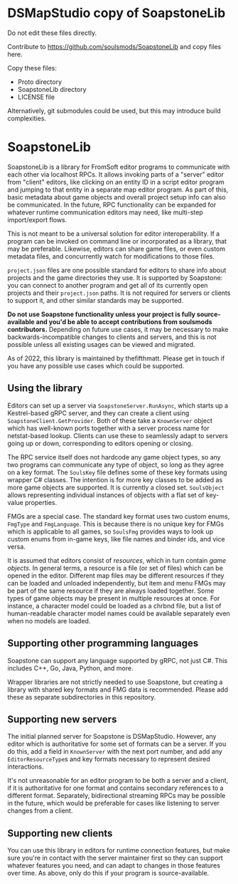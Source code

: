 # DSMapStudio copy of SoapstoneLib

Do not edit these files directly.

Contribute to https://github.com/soulsmods/SoapstoneLib and copy files here.

Copy these files:

* Proto directory
* SoapstoneLib directory
* LICENSE file

Alternatively, git submodules could be used, but this may introduce build complexities.

# SoapstoneLib

SoapstoneLib is a library for FromSoft editor programs to communicate with each other via localhost RPCs. It allows invoking parts of a "server" editor from "client" editors, like clicking on an entity ID in a script editor program and jumping to that entity in a separate map editor program. As part of this, basic metadata about game objects and overall project setup info can also be communicated. In the future, RPC functionality can be expanded for whatever runtime communication editors may need, like multi-step import/export flows.

This is not meant to be a universal solution for editor interoperability. If a program can be invoked on command line or incorporated as a library, that may be preferable. Likewise, editors can share game files, or even custom metadata files, and concurrently watch for modifications to those files.

`project.json` files are one possible standard for editors to share info about projects and the game directories they use. It is supported by Soapstone: you can connect to another program and get all of its currently open projects and their `project.json` paths. It is not required for servers or clients to support it, and other similar standards may be supported.

**Do not use Soapstone functionality unless your project is fully source-available and you'd be able to accept contributions from soulsmods contributors.** Depending on future use cases, it may be necessary to make backwards-incompatible changes to clients and servers, and this is not possible unless all existing usages can be viewed and migrated.

As of 2022, this library is maintained by thefifthmatt. Please get in touch if you have any possible use cases which could be supported.

## Using the library

Editors can set up a server via `SoapstoneServer.RunAsync`, which starts up a Kestrel-based gRPC server, and they can create a client using `SoapstoneClient.GetProvider`. Both of these take a `KnownServer` object which has well-known ports together with a server process name for netstat-based lookup. Clients can use these to seamlessly adapt to servers going up or down, corresponding to editors opening or closing.

The RPC service itself does not hardcode any game object types, so any two programs can communicate any type of object, so long as they agree on a key format. The `SoulsKey` file defines some of these key formats using wrapper C# classes. The intention is for more key classes to be added as more game objects are supported. It is currently a closed set. `SoulsObject` allows representing individual instances of objects with a flat set of key-value properties.

FMGs are a special case. The standard key format uses two custom enums, `FmgType` and `FmgLanguage`. This is because there is no unique key for FMGs which is applicable to all games, so `SoulsFmg` provides ways to look up custom enums from in-game keys, like file names and binder ids, and vice versa.

It is assumed that editors consist of *resources*, which in turn contain *game objects*. In general terms, a resource is a file (or set of files) which can be opened in the editor. Different map files may be different resources if they can be loaded and unloaded independently, but item and menu FMGs may be part of the same resource if they are always loaded together. Some types of game objects may be present in multiple resources at once. For instance, a character model could be loaded as a chrbnd file, but a list of human-readable character model names could be available separately even when no models are loaded.

## Supporting other programming languages

Soapstone can support any language supported by gRPC, not just C#. This includes C++, Go, Java, Python, and more.

Wrapper libraries are not strictly needed to use Soapstone, but creating a library with shared key formats and FMG data is recommended. Please add these as separate subdirectories in this repository.

## Supporting new servers

The initial planned server for Soapstone is DSMapStudio. However, any editor which is authoritative for some set of formats can be a server. If you do this, add a field in `KnownServer` with the next port number, and add any `EditorResourceType`s and key formats necessary to represent desired interactions.

It's not unreasonable for an editor program to be both a server and a client, if it is authoritative for one format and contains secondary references to a different format. Separately, bidirectional streaming RPCs may be possible in the future, which would be preferable for cases like listening to server changes from a client.

## Supporting new clients

You can use this library in editors for runtime connection features, but make sure you're in contact with the server maintainer first so they can support whatever features you need, and can adapt to changes in those features over time. As above, only do this if your program is source-available.
